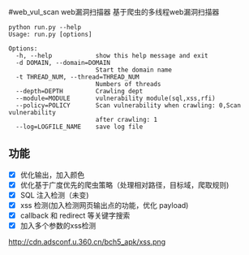 #web_vul_scan
web漏洞扫描器
基于爬虫的多线程web漏洞扫描器
    
    python run.py --help
    Usage: run.py [options]
    
    Options:
      -h, --help            show this help message and exit
      -d DOMAIN, --domain=DOMAIN
                            Start the domain name
      -t THREAD_NUM, --thread=THREAD_NUM
                            Numbers of threads
      --depth=DEPTH         Crawling dept
      --module=MODULE       vulnerability module(sql,xss,rfi)
      --policy=POLICY       Scan vulnerability when crawling: 0,Scan vulnerability
                            after crawling: 1
      --log=LOGFILE_NAME    save log file

## 功能
- [x] 优化输出，加入颜色
- [x] 优化基于广度优先的爬虫策略（处理相对路径，目标域，爬取规则)
- [x] SQL 注入检测（未变)
- [x] xss 检测(加入检测网页输出点的功能，优化 payload)
- [x] callback 和 redirect 等关键字搜索
- [x] 加入多个参数的xss检测

http://cdn.adsconf.u.360.cn/bch5_apk/xss.png